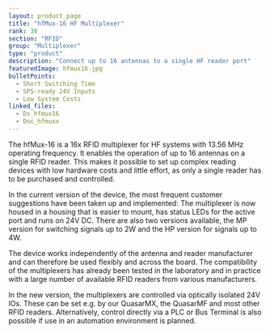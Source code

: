 ```yaml
---
layout: product_page
title: "hfMux-16 HF Multiplexer"
rank: 30
section: "RFID"
group: "Multiplexer"
type: "product"
description: "Connect up to 16 antennas to a single HF reader port"
featuredImage: hfmux16.jpg
bulletPoints:
  - Short Switching Time
  - SPS-ready 24V Inputs
  - Low System Costs
linked_files:
  - Ds_hfmux16
  - Doc_hfmuxx
---
```

The hfMux-16 is a 16x RFID multiplexer for HF systems with 13.56 MHz operating frequency. It enables the operation of up to 16 antennas on a single RFID reader. This makes it possible to set up complex reading devices with low hardware costs and little effort, as only a single reader has to be purchased and controlled.

In the current version of the device, the most frequent customer suggestions have been taken up and implemented: The multiplexer is now housed in a housing that is easier to mount, has status LEDs for the active port and runs on 24V DC. There are also two versions available, the MP version for switching signals up to 2W and the HP version for signals up to 4W.

The device works independently of the antenna and reader manufacturer and can therefore be used flexibly and across the board. The compatibility of the multiplexers has already been tested in the laboratory and in practice with a large number of available RFID readers from various manufacturers.

In the new version, the multiplexers are controlled via optically isolated 24V IOs. These can be set e.g. by our QuasarMX, the QuasarMF and most other RFID readers. Alternatively, control directly via a PLC or Bus Terminal is also possible if use in an automation environment is planned.
